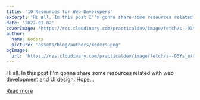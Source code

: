 ```yaml
---
title: '10 Resources for Web Developers'
excerpt: 'Hi all. In this post I''m gonna share some resources related with web development and UI design. Hope...'
date: '2022-01-02'
coverImage: 'https://res.cloudinary.com/practicaldev/image/fetch/s--93Ys_efU--/c_imagga_scale,f_auto,fl_progressive,h_420,q_auto,w_1000/https://dev-to-uploads.s3.amazonaws.com/uploads/articles/2n1z5nfgxy4bnr3koaor.png'
author:
  name: Koders
  picture: "assets/blog/authors/koders.png"
ogImage:
  url: 'https://res.cloudinary.com/practicaldev/image/fetch/s--93Ys_efU--/c_imagga_scale,f_auto,fl_progressive,h_420,q_auto,w_1000/https://dev-to-uploads.s3.amazonaws.com/uploads/articles/2n1z5nfgxy4bnr3koaor.png'
---
```


Hi all. In this post I''m gonna share some resources related with web development and UI design. Hope...

[Read more](https://dev.to/yigitsr/10-resources-for-web-developers-46g7)
